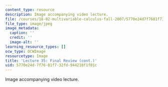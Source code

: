 ```yaml
---
content_type: resource
description: Image accompanying video lecture.
file: /courses/18-02-multivariable-calculus-fall-2007/5770e24d7f7681f732fd944218f1f01c_35.jpg
file_type: image/jpeg
image_metadata:
  caption: ''
  credit: ''
  image-alt: ''
learning_resource_types: []
ocw_type: OCWImage
resourcetype: Image
title: 'Lecture 35: Final Review (cont.)'
uid: 5770e24d-7f76-81f7-32fd-944218f1f01c
---
```

Image accompanying video lecture.


